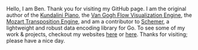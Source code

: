 Hello, I am Ben. Thank you for visiting my GitHub page. I am the original author of the [Kundalini Piano](https://www.kundalinisoftware.com/piano-mirror/), the [Van Gogh Flow Visualization Engine](https://www.kundalinisoftware.com/van-gogh-flow/), the [Mozart Transposition Engine](https://www.kundalinisoftware.com/mozart-transposition-engine/), and am a contributor to [Schemer](https://github.com/bminer/schemer), a lightweight and robust data encoding library for Go. To see some of my work & projects, checkout my websites [here](https://benjaminpritchard.org) or [here](https://kundalinisoftware.com). Thanks for visiting; please have a nice day.

